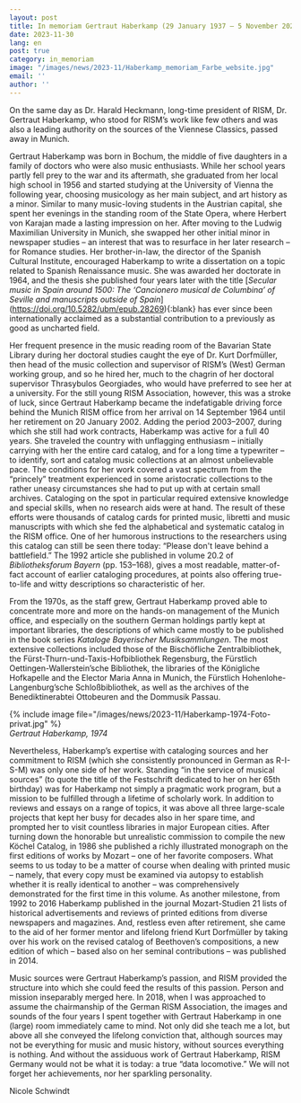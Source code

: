 ```yaml
---
layout: post
title: In memoriam Gertraut Haberkamp (29 January 1937 – 5 November 2023)
date: 2023-11-30
lang: en
post: true
category: in_memoriam
image: "/images/news/2023-11/Haberkamp_memoriam_Farbe_website.jpg"
email: ''
author: ''
---
```


On the same day as Dr. Harald Heckmann, long-time president of RISM, Dr. Gertraut Haberkamp, who stood for RISM’s work like few others and was also a leading authority on the sources of the Viennese Classics, passed away in Munich.

Gertraut Haberkamp was born in Bochum, the middle of five daughters in a family of doctors who were also music enthusiasts. While her school years partly fell prey to the war and its aftermath, she graduated from her local high school in 1956 and started studying at the University of Vienna the following year, choosing musicology as her main subject, and art history as a minor. Similar to many music-loving students in the Austrian capital, she spent her evenings in the standing room of the State Opera, where Herbert von Karajan made a lasting impression on her. After moving to the Ludwig Maximilian University in Munich, she swapped her other initial minor in newspaper studies – an interest that was to resurface in her later research – for Romance studies. Her brother-in-law, the director of the Spanish Cultural Institute, encouraged Haberkamp to write a dissertation on a topic related to Spanish Renaissance music. She was awarded her doctorate in 1964, and the thesis she published four years later with the title [_Secular music in Spain around 1500: The ‘Cancionero musical de Columbina’ of Seville and manuscripts outside of Spain_] (https://doi.org/10.5282/ubm/epub.28269){:blank} has ever since been internationally acclaimed as a substantial contribution to a previously as good as uncharted field.

Her frequent presence in the music reading room of the Bavarian State Library during her doctoral studies caught the eye of Dr. Kurt Dorfmüller, then head of the music collection and supervisor of RISM’s (West) German working group, and so he hired her, much to the chagrin of her doctoral supervisor Thrasybulos Georgiades, who would have preferred to see her at a university. For the still young RISM Association, however, this was a stroke of luck, since Gertraut Haberkamp became the indefatigable driving force behind the Munich RISM office from her arrival on 14 September 1964 until her retirement on 20 January 2002. Adding the period 2003–2007, during which she still had work contracts, Haberkamp was active for a full 40 years. She traveled the country with unflagging enthusiasm – initially carrying with her the entire card catalog, and for a long time a typewriter – to identify, sort and catalog music collections at an almost unbelievable pace. The conditions for her work covered a vast spectrum from the “princely” treatment experienced in some aristocratic collections to the rather uneasy circumstances she had to put up with at certain small archives. Cataloging on the spot in particular required extensive knowledge and special skills, when no research aids were at hand. The result of these efforts were thousands of catalog cards for printed music, libretti and music manuscripts with which she fed the alphabetical and systematic catalog in the RISM office. One of her humorous instructions to the researchers using this catalog can still be seen there today: “Please don't leave behind a battlefield.” The 1992 article she published in volume 20.2 of _Bibliotheksforum Bayern_ (pp. 153–168), gives a most readable, matter-of-fact account of earlier cataloging procedures, at points also offering true-to-life and witty descriptions so characteristic of her.

From the 1970s, as the staff grew, Gertraut Haberkamp proved able to concentrate more and more on the hands-on management of the Munich office, and especially on the southern German holdings partly kept at important libraries, the descriptions of which came mostly to be published in the book series _Kataloge Bayerischer Musiksammlungen_. The most extensive collections included those of the Bischöfliche Zentralbibliothek, the Fürst-Thurn-und-Taxis-Hofbibliothek Regensburg, the Fürstlich Oettingen-Wallerstein’sche Bibliothek, the libraries of the Königliche Hofkapelle and the Elector Maria Anna in Munich, the Fürstlich Hohenlohe-Langenburg’sche Schloßbibliothek, as well as the archives of the Benediktinerabtei Ottobeuren and the Dommusik Passau.

{% include image file="/images/news/2023-11/Haberkamp-1974-Foto-privat.jpg" %}\
_Gertraut Haberkamp, 1974_

Nevertheless, Haberkamp’s expertise with cataloging sources and her commitment to RISM (which she consistently pronounced in German as R-I-S-M) was only one side of her work. Standing “in the service of musical sources” (to quote the title of the Festschrift dedicated to her on her 65th birthday) was for Haberkamp not simply a pragmatic work program, but a mission to be fulfilled through a lifetime of scholarly work. In addition to reviews and essays on a range of topics, it was above all three large-scale projects that kept her busy for decades also in her spare time, and prompted her to visit countless libraries in major European cities. After turning down the honorable but unrealistic commission to compile the new Köchel Catalog, in 1986 she published a richly illustrated monograph on the first editions of works by Mozart – one of her favorite composers. What seems to us today to be a matter of course when dealing with printed music – namely, that every copy must be examined via autopsy to establish whether it is really identical to another – was comprehensively demonstrated for the first time in this volume. As another milestone, from 1992 to 2016 Haberkamp published in the journal Mozart-Studien 21 lists of historical advertisements and reviews of printed editions from diverse newspapers and magazines. And, restless even after retirement, she came to the aid of her former mentor and lifelong friend Kurt Dorfmüller by taking over his work on the revised catalog of Beethoven’s compositions, a new edition of which – based also on her seminal contributions – was published in 2014.

Music sources were Gertraut Haberkamp’s passion, and RISM provided the structure into which she could feed the results of this passion. Person and mission inseparably merged here. In 2018, when I was approached to assume the chairmanship of the German RISM Association, the images and sounds of the four years I spent together with Gertraut Haberkamp in one (large) room immediately came to mind. Not only did she teach me a lot, but above all she conveyed the lifelong conviction that, although sources may not be everything for music and music history, without sources everything is nothing. And without the assiduous work of Gertraut Haberkamp, RISM Germany would not be what it is today: a true “data locomotive.” We will not forget her achievements, nor her sparkling personality.

Nicole Schwindt

